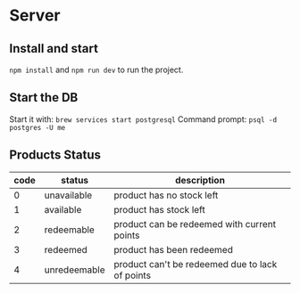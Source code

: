 # Server

## Install and start
`npm install` and `npm run dev` to run the project.

## Start the DB
Start it with: `brew services start postgresql`
Command prompt: `psql -d postgres -U me`

## Products Status

| code | status | description |
|---|---|---|
| 0 | unavailable | product has no stock left |
| 1 | available | product has stock left |
| 2 | redeemable | product can be redeemed with current points |
| 3 | redeemed  | product has been redeemed |
| 4 | unredeemable | product can't be redeemed due to lack of points |

